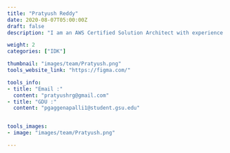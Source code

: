 ```yaml
---
title: "Pratyush Reddy"
date: 2020-08-07T05:00:00Z
draft: false
description: "I am an AWS Certified Solution Architect with experience as a Python developer, 4 years of experience in the industry, currently pursuing masters in computer science at Georgia State University. Highly adept at handling various responsibilities by prioritizing necessary tasks, establishing clear deadlines and finding creative solutions to eliminate obstacles."

weight: 2
categories: ["IDK"]

thumbnail: "images/team/Pratyush.png"
tools_website_link: "https://figma.com/"

tools_info:
- title: "Email :"
  content: "pratyushrg@gmail.com"
- title: "GDU :"
  content: "pgaggenapalli1@student.gsu.edu"


tools_images:
- image: "images/team/Pratyush.png"

---
```

